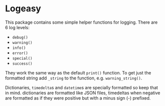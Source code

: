# Logeasy

This package contains some simple helper functions for logging. There are 6 log levels:

* `debug()`
* `warning()`
* `info()`
* `error()`
* `special()`
* `success()`

They work the same way as the default `print()` function. To get just the formatted string add `_string` to the function, e.g. `warning_string()`.

Dictionaries, `timedelta`s and `datetime`s are specially formatted so keep that in mind. dictionaries are formatted like JSON files, timedeltas when negative are formatted as if they were positive but with a minus sign (-) prefixed.
